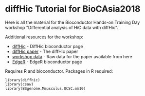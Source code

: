 # diffHic Tutorial for BioCAsia2018
Here is all the material for the Bioconductor Hands-on Training Day workshop "Differential analysis of HiC data with diffHic".

Additional resources for the workshop:
* [diffHic](https://bioconductor.org/packages/release/bioc/html/diffHic.html) - DiffHic bioconductor page
* [diffHic paper](https://bmcbioinformatics.biomedcentral.com/articles/10.1186/s12859-015-0683-0) - The diffHic paper
* [workshop data](https://www.ncbi.nlm.nih.gov/geo/query/acc.cgi?acc=GSE99151) - Raw data for the paper available from here
* [EdgeR](https://bioconductor.org/packages/release/bioc/html/edgeR.html) - EdgeR bioconductor page

Requires R and bioconductor. Packages in R required:
```
library(diffhic)
library(csaw)
library(BSgenome.Mmusculus.UCSC.mm10)
```
